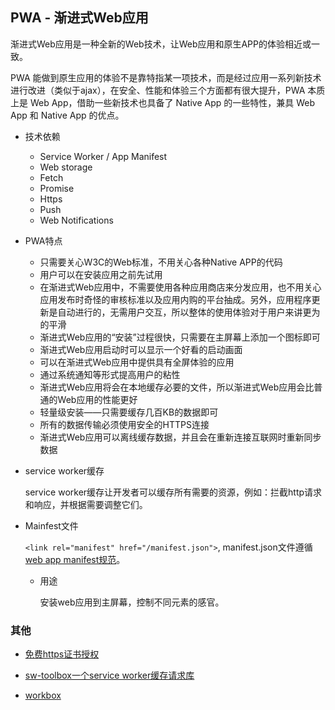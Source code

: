 ## PWA - 渐进式Web应用

渐进式Web应用是一种全新的Web技术，让Web应用和原生APP的体验相近或一致。

PWA 能做到原生应用的体验不是靠特指某一项技术，而是经过应用一系列新技术进行改进（类似于ajax），在安全、性能和体验三个方面都有很大提升，PWA 本质上是 Web App，借助一些新技术也具备了 Native App 的一些特性，兼具 Web App 和 Native App 的优点。

* 技术依赖

  - Service Worker / App Manifest
  - Web storage
  - Fetch
  - Promise
  - Https
  - Push
  - Web Notifications

* PWA特点

  - 只需要关心W3C的Web标准，不用关心各种Native APP的代码
  - 用户可以在安装应用之前先试用
  - 在渐进式Web应用中，不需要使用各种应用商店来分发应用，也不用关心应用发布时奇怪的审核标准以及应用内购的平台抽成。另外，应用程序更新是自动进行的，无需用户交互，所以整体的使用体验对于用户来讲更为的平滑
  - 渐进式Web应用的“安装”过程很快，只需要在主屏幕上添加一个图标即可
  - 渐进式Web应用启动时可以显示一个好看的启动画面
  - 可以在渐进式Web应用中提供具有全屏体验的应用
  - 通过系统通知等形式提高用户的粘性
  - 渐进式Web应用将会在本地缓存必要的文件，所以渐进式Web应用会比普通的Web应用的性能更好
  - 轻量级安装——只需要缓存几百KB的数据即可
  - 所有的数据传输必须使用安全的HTTPS连接
  - 渐进式Web应用可以离线缓存数据，并且会在重新连接互联网时重新同步数据

* service worker缓存

  service worker缓存让开发者可以缓存所有需要的资源，例如：拦截http请求和响应，并根据需要调整它们。

* Mainfest文件

  `<link rel="manifest" href="/manifest.json">`, manifest.json文件遵循[web app manifest规范](www.w3.org/TR/appmanifest/)。

  - 用途

    安装web应用到主屏幕，控制不同元素的感官。


### 其他

* [免费https证书授权](https://letsencrypt.org)

* [sw-toolbox一个service worker缓存请求库](https://github.com/GoogleChromeLabs/sw-toolbox)

* [workbox](https://github.com/GoogleChrome/workbox)

